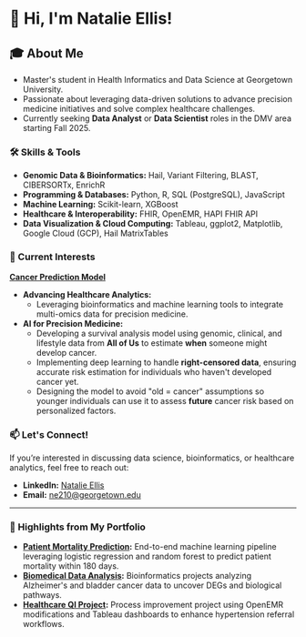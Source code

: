 # 👋 Hi, I'm Natalie Ellis!  

## 🎓 About Me  
- Master's student in Health Informatics and Data Science at Georgetown University.  
- Passionate about leveraging data-driven solutions to advance precision medicine initiatives and solve complex healthcare challenges.  
- Currently seeking **Data Analyst** or **Data Scientist** roles in the DMV area starting Fall 2025.  

### 🛠️ Skills & Tools  
- **Genomic Data & Bioinformatics:** Hail, Variant Filtering, BLAST, CIBERSORTx, EnrichR
- **Programming & Databases:** Python, R, SQL (PostgreSQL), JavaScript
- **Machine Learning:** Scikit-learn, XGBoost
- **Healthcare & Interoperability:** FHIR, OpenEMR, HAPI FHIR API
- **Data Visualization & Cloud Computing:** Tableau, ggplot2, Matplotlib, Google Cloud (GCP), Hail MatrixTables

### 🌟 Current Interests  
**[Cancer Prediction Model](https://github.com/natalierellis/CancerRiskPrediction)**  
- **Advancing Healthcare Analytics:**  
  - Leveraging bioinformatics and machine learning tools to integrate multi-omics data for precision medicine.  
- **AI for Precision Medicine:**  
  - Developing a survival analysis model using genomic, clinical, and lifestyle data from **All of Us** to estimate **when** someone might develop cancer.  
  - Implementing deep learning to handle **right-censored data**, ensuring accurate risk estimation for individuals who haven't developed cancer yet.  
  - Designing the model to avoid "old = cancer" assumptions so younger individuals can use it to assess **future** cancer risk based on personalized factors.  


### 📫 Let's Connect!  
If you’re interested in discussing data science, bioinformatics, or healthcare analytics, feel free to reach out:  
- **LinkedIn:** [Natalie Ellis](https://linkedin.com/in/natalie-ellis2023)  
- **Email:** ne210@georgetown.edu  

---  
### 🚀 Highlights from My Portfolio  
- **[Patient Mortality Prediction](https://github.com/natalierellis/HIDS-Portfolio/tree/main/Patient_Mortality_Prediction):** End-to-end machine learning pipeline leveraging logistic regression and random forest to predict patient mortality within 180 days.  
- **[Biomedical Data Analysis](https://github.com/natalierellis/HIDS-Portfolio/tree/main/Comparative_Genomics_Pipelines):** Bioinformatics projects analyzing Alzheimer's and bladder cancer data to uncover DEGs and biological pathways.  
- **[Healthcare QI Project](https://github.com/natalierellis/HIDS-Portfolio/tree/main/Healthcare_QI_Project):** Process improvement project using OpenEMR modifications and Tableau dashboards to enhance hypertension referral workflows.

